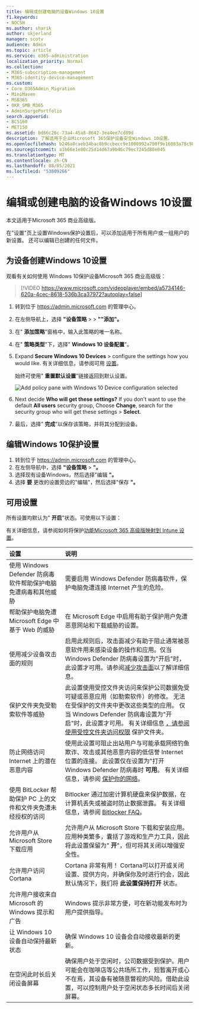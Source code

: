 ```yaml
---
title: 编辑或创建电脑的设备Windows 10设置
f1.keywords:
- NOCSH
ms.author: sharik
author: skjerland
manager: scotv
audience: Admin
ms.topic: article
ms.service: o365-administration
localization_priority: Normal
ms.collection:
- M365-subscription-management
- M365-identity-device-management
ms.custom:
- Core_O365Admin_Migration
- MiniMaven
- MSB365
- OKR_SMB_M365
- AdminSurgePortfolio
search.appverid:
- BCS160
- MET150
ms.assetid: bd66c26c-73a4-45a8-8642-3ea4ee7cd89d
description: 了解适用于企业Microsoft 365保护设备安全Windows 10设置。
ms.openlocfilehash: b246a0caeb34bac8b9ccbecc9e1008992a700f9e16083a78c98e780605c5af01
ms.sourcegitcommit: a1b66e1e80c25d14d67a9b46c79ec7245d88e045
ms.translationtype: MT
ms.contentlocale: zh-CN
ms.lasthandoff: 08/05/2021
ms.locfileid: "53809266"
---
```

# <a name="edit-or-create-device-protection-settings-for-windows-10-pcs"></a>编辑或创建电脑的设备Windows 10设置

本文适用于Microsoft 365 商业高级版。

在"设置"页上设置Windows保护设置后，可以添加适用于所有用户或一组用户的新设置。 还可以编辑已创建的任何文件。

## <a name="create-protection-settings-for-windows-10-devices"></a>为设备创建Windows 10设置

观看有关如何使用 Windows 10保护设备Microsoft 365 商业高级版：
  
> [!VIDEO https://www.microsoft.com/videoplayer/embed/a5734146-620a-4cec-8618-536b3ca37972?autoplay=false]
  
1. 转到位于 <a href="https://go.microsoft.com/fwlink/p/?linkid=837890" target="_blank">https://admin.microsoft.com</a> 的管理中心。 
2. 在左侧导航上，选择 **"设备策略** \>  \> **""添加"。**
3. 在" **添加策略**"窗格中，输入此策略的唯一名称。 
4. 在" **策略类型**"下，选择" **Windows 10 设备配置**"。
5. Expand **Secure Windows 10 Devices** \> configure the settings how you would like. 有关详细信息，请参阅可用 [设置](#available-settings)。 
    
    始终可使用" **重置默认设置**"链接返回到默认设置。 
    
    ![Add policy pane with Windows 10 Device configuration selected](../media/fa9e2dc2-7eae-4c96-af34-765a1f641ecf.png)
  
6. Next decide **Who will get these settings?** If you don't want to use the default **All users** security group, Choose **Change**, search for the security group who will get these settings \> **Select**.
7. 最后，选择" **完成**"以保存该策略，并将其分配到设备。 

## <a name="edit-windows-10-protection-settings"></a>编辑Windows 10保护设置
 
1. 转到位于 <a href="https://go.microsoft.com/fwlink/p/?linkid=837890" target="_blank">https://admin.microsoft.com</a> 的管理中心。     
2. 在左侧导航中，选择 **"设备策略** \> **"。**
1. 选择现有设备Windows，然后选择"编辑 **"。**
1. 选择 **要** 更改的设置旁边的"编辑"，然后选择"保存 **"。**

## <a name="available-settings"></a>可用设置

所有设置均默认为" **开启**"状态。可使用以下设置：
  
有关详细信息，请参阅如何将保护[功能Microsoft 365 高级版映射到 Intune 设置](map-protection-features-to-intune-settings.md)。 


|设置  <br/> |说明  <br/> |
|:-----|:-----|
|使用 Windows Defender 防病毒软件帮助保护电脑免遭病毒和其他威胁  <br/> |需要启用 Windows Defender 防病毒软件，保护电脑免遭连接 Internet 产生的危险。  <br/> |
|帮助保护电脑免遭 Microsoft Edge 中基于 Web 的威胁  <br/> |在 Microsoft Edge 中启用有助于保护用户免遭恶意网站和下载威胁的设置。  <br/> |
|使用减少设备攻击面的规则  <br/> |启用此规则后，攻击面减少有助于阻止通常被恶意软件用来感染设备的操作和应用。仅当 Windows Defender 防病毒设置为"开启"时，此设置才可用。请参阅[减少攻击面](/windows/security/threat-protection/microsoft-defender-atp/exploit-protection)以了解详细信息。  <br/> |
|保护文件夹免受勒索软件等威胁  <br/> |此设置使用受控文件夹访问来保护公司数据免受可疑或恶意应用（如勒索软件）的修改。 无法在受保护的文件夹中更改这些类型的应用。 仅当 Windows Defender 防病毒设置为"开启"时，此设置才可用。 有关详细信息 [，请参阅使用受控文件夹访问权限](/mem/configmgr/protect/deploy-use/create-deploy-exploit-guard-policy#bkmk_CFA) 保护文件夹。  <br/> |
|防止网络访问 Internet 上的潜在恶意内容  <br/> |使用此设置可阻止出站用户与可能承载网络钓鱼欺诈、攻击或其他恶意内容的低信誉 Internet 位置的连接。 此设置仅在设置为"打开Windows Defender 防病毒时 **可用**。 有关详细信息，请参阅 [保护你的网络](/windows/security/threat-protection/windows-defender-antivirus/configure-real-time-protection-windows-defender-antivirus)。  <br/> |
|使用 BitLocker 帮助保护 PC 上的文件和文件夹免遭未经授权的访问  <br/> |Bitlocker 通过加密计算机硬盘来保护数据，在计算机丢失或被盗时防止数据泄露。 有关详细信息，请参阅 [Bitlocker FAQ](/windows/security/information-protection/bitlocker/bitlocker-frequently-asked-questions)。  <br/> |
|允许用户从 Microsoft Store 下载应用  <br/> |允许用户从 Microsoft Store 下载和安装应用。应用种类繁多，囊括了游戏和生产力工具，因此将此设置保留为" **开**"，但可将其关闭以增强安全性。  <br/> |
|允许用户访问 Cortana  <br/> |Cortana 非常有用！ Cortana可以打开或关闭设置、提供方向，并确保你及时进行约会，因此默认情况下，我们将 **此设置保持打开** 状态。  <br/> |
|允许用户接收来自 Microsoft 的 Windows 提示和广告  <br/> |Windows 提示非常方便，可在新功能发布时为用户提供指导。  <br/> |
|让 Windows 10 设备自动保持最新状态  <br/> |确保 Windows 10 设备会自动接收最新的更新。  <br/> |
|在空闲此时长后关闭设备屏幕  <br/> |确保用户处于空闲时，公司数据受到保护。用户可能会在咖啡店等公共场所工作，短暂离开或心不在焉，其设备有被随意瞥视的风险。借助此设置，可以控制用户处于空闲状态多长时间后关闭屏幕。  <br/> |